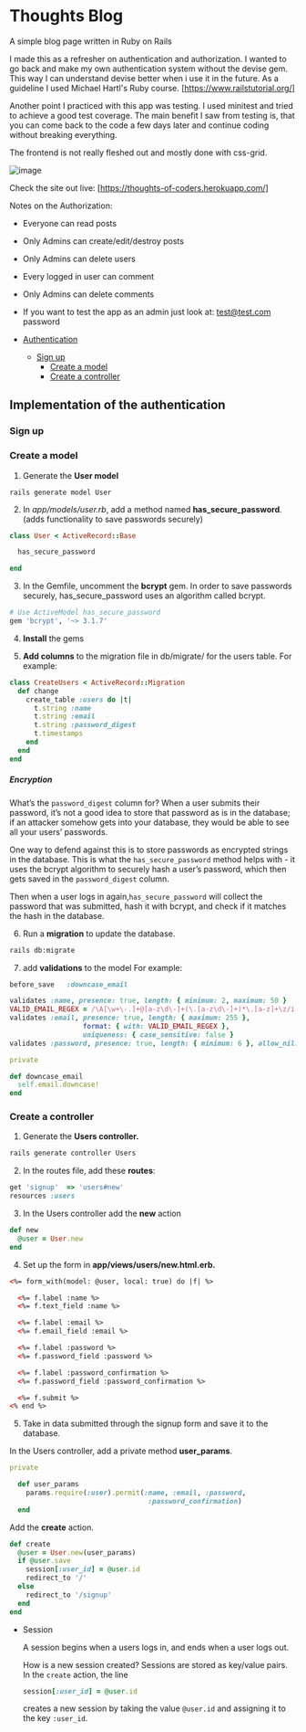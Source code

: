 # Thoughts Blog

A simple blog page written in Ruby on Rails

I made this as a refresher on authentication and authorization.
I wanted to go back and make my own authentication system without the devise gem. This way I can understand devise better when i use it in the future.
As a guideline I used Michael Hartl's Ruby course. [https://www.railstutorial.org/]

Another point I practiced with this app was testing. I used minitest and tried to achieve a good test coverage.
The main benefit I saw from testing is, that you can come back to the code a few days later and continue coding without breaking everything.

The frontend is not really fleshed out and mostly done with css-grid.


![image](https://user-images.githubusercontent.com/49613341/116801307-e0878d00-ab08-11eb-86c4-bcc2d4d76ee1.png)


Check the site out live: [https://thoughts-of-coders.herokuapp.com/]


Notes on the Authorization:
* Everyone can read posts
* Only Admins can create/edit/destroy posts
* Only Admins can delete users
* Every logged in user can comment
* Only Admins can delete comments

* If you want to test the app as an admin just look at:
  test@test.com
  password

* [Authentication](#implementaion-of-the-authentication)
  * [Sign up](#sign-up)
    * [Create a model](#create-a-model)
    * [Create a controller](#create-a-controller)

## Implementation of the authentication

### Sign up

### Create a model

  1. Generate the **User model**
  ```
  rails generate model User
  ```
  2. In *app/models/user.rb*, add a method named **has_secure_password**. 
  (adds functionality to save passwords securely)
  
  ```ruby
  class User < ActiveRecord::Base 

    has_secure_password 

  end
  ```


  3. In the Gemfile, uncomment the **bcrypt** gem.
    In order to save passwords securely, has_secure_password uses an algorithm called bcrypt.
    
  ```ruby
  # Use ActiveModel has_secure_password
  gem 'bcrypt', '~> 3.1.7'
  ```


  4. **Install** the gems


  5. **Add columns**  to the migration file in db/migrate/ for the users table.
  For example:
  ```ruby
  class CreateUsers < ActiveRecord::Migration
    def change
      create_table :users do |t|
        t.string :name
        t.string :email
        t.string :password_digest
        t.timestamps
      end
    end
  end
  ```

  ##### Encryption
  What’s the `password_digest` column for? When a user submits their password, it’s not a good idea to store that password as is in the database; if an attacker somehow gets into your database, they would be able to see all your users’ passwords.

  One way to defend against this is to store passwords as encrypted strings in the database. This is what the `has_secure_password` method helps with - it uses the bcrypt algorithm to securely hash a user’s password, which then gets saved in the `password_digest` column.

  Then when a user logs in again,`has_secure_password` will collect the password that was submitted, hash it with bcrypt, and check if it matches the hash in the database.


  6. Run a **migration** to update the database.
    
  ```bash
  rails db:migrate
  ```


  7. add **validations** to the model
  For example:
  ```ruby
  before_save   :downcase_email

  validates :name, presence: true, length: { minimum: 2, maximum: 50 }
  VALID_EMAIL_REGEX = /\A[\w+\-.]+@[a-z\d\-]+(\.[a-z\d\-]+)*\.[a-z]+\z/i
  validates :email, presence: true, length: { maximum: 255 },
                    format: { with: VALID_EMAIL_REGEX },
                    uniqueness: { case_sensitive: false }
  validates :password, presence: true, length: { minimum: 6 }, allow_nil: true

  private

  def downcase_email
    self.email.downcase!
  end
  ```


### Create a controller
  1. Generate the **Users controller.**
  ```bash
  rails generate controller Users
  ```

  2. In the routes file, add these **routes**:
  ```ruby
  get 'signup'  => 'users#new' 
  resources :users 
  ```

  3. In the Users controller add the **new** action
  ```ruby
  def new
    @user = User.new
  end
  ```

  4. Set up the form in **app/views/users/new.html.erb.**
  ```html
  <%= form_with(model: @user, local: true) do |f| %>

    <%= f.label :name %>
    <%= f.text_field :name %>

    <%= f.label :email %>
    <%= f.email_field :email %>

    <%= f.label :password %>
    <%= f.password_field :password %>

    <%= f.label :password_confirmation %>
    <%= f.password_field :password_confirmation %>

    <%= f.submit %>
  <% end %>
  ```

  5. Take in data submitted through the signup form and save it to the database.

  In the Users controller, add a private method **user_params**.
  ```ruby
  private

    def user_params
      params.require(:user).permit(:name, :email, :password,
                                    :password_confirmation)
    end

  ```

  Add the **create** action.
  ```ruby
  def create 
    @user = User.new(user_params) 
    if @user.save 
      session[:user_id] = @user.id 
      redirect_to '/' 
    else 
      redirect_to '/signup' 
    end 
  end
  ```

- Session

    A session begins when a users logs in, and ends when a user logs out.

    How is a new session created? Sessions are stored as key/value pairs. In the `create` action, the line
    ```ruby
    session[:user_id] = @user.id 

    ```

    creates a new session by taking the value `@user.id` and assigning it to the key `:user_id`.


  



   